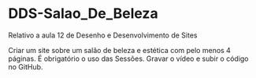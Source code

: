 # DDS-Salao_De_Beleza
 Relativo a aula 12 de Desenho e Desenvolvimento de Sites

 Criar um site sobre um salão de beleza e estética com pelo menos 4 páginas. É obrigatório o uso das Sessões. Gravar o vídeo e subir o código no GitHub.
